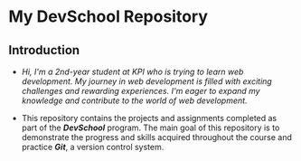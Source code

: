 # My DevSchool Repository

## Introduction

- _Hi, I'm a 2nd-year student at KPI who is trying to learn web development. My journey in web development is filled with exciting challenges and rewarding experiences. I'm eager to expand my knowledge and contribute to the world of web development._

- This repository contains the projects and assignments completed as part of the **_*DevSchool*_** program. The main goal of this repository is to demonstrate the progress and skills acquired throughout the course and practice **_*Git*_**, a version control system.
